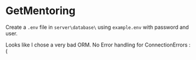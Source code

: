 # GetMentoring

Create a `.env` file in `server\database\` using `example.env` with password and user.

Looks like I chose a very bad ORM. No Error handling for ConnectionErrors :(
